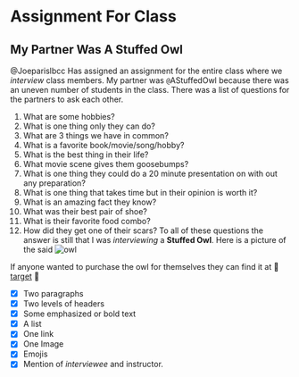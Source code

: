 # Assignment For Class
## My Partner Was A Stuffed Owl

@Joeparislbcc Has assigned an assignment for the entire class where we *interview* class members.
My partner was ``@``AStuffedOwl because there was an uneven number of students in the class.
There was a list of questions for the partners to ask each other.
  1. What are some hobbies?
  2. What is one thing only they can do?
  3. What are 3 things we have in common?
  4. What is a favorite book/movie/song/hobby?
  5. What is the best thing in their life?
  6. What movie scene gives them goosebumps?
  7. What is one thing they could do a 20 minute presentation on with out any preparation?
  8. What is one thing that takes time but in their opinion is worth it?
  9. What is an amazing fact they know?
  10. What was their best pair of shoe?
  11. What is their favorite food combo?
  12. How did they get one of their scars?
To all of these questions the answer is still that I was *interviewing* a **Stuffed Owl**.
Here is a picture of the said ![owl](https://target.scene7.com/is/image/Target/GUEST_66f5b1f7-bbf8-4a54-89fa-f5d977310747?wid=488&hei=488&fmt=pjpeg)

If anyone wanted to purchase the owl for themselves they can find it at 🦉 [target](https://www.target.com/p/melissa-38-doug-giant-owl-lifelike-stuffed-animal-17-inches-tall/-/A-50381031) 🦉

 -[x] Two paragraphs
 -[x] Two levels of headers
 -[x] Some emphasized or bold text
 -[x] A list
 -[x] One link
 -[x] One Image
 -[x] Emojis
 -[x] Mention of *interviewee* and instructor.
